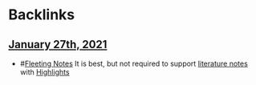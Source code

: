 
# Backlinks
## [January 27th, 2021](<January 27th, 2021.md>)
- #[Fleeting Notes](<Fleeting Notes.md>) It is best, but not required to support [literature notes](<literature notes.md>) with [Highlights](<Highlights.md>)

